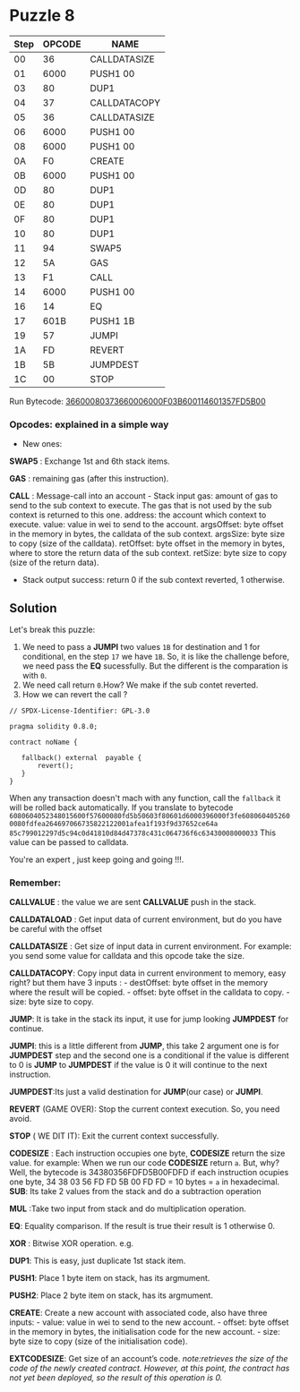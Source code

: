 # Puzzle 8

| Step| OPCODE| NAME|
|-----|-----|-----|
|00  | 36   | CALLDATASIZE
|01  | 6000   | PUSH1 00
|03  | 80   | DUP1
|04  | 37   | CALLDATACOPY
|05  | 36   | CALLDATASIZE
|06  | 6000   | PUSH1 00
|08  | 6000   | PUSH1 00
|0A  | F0   | CREATE
|0B  | 6000   | PUSH1 00
|0D  | 80   | DUP1
|0E  | 80   | DUP1
|0F  | 80   | DUP1
|10  | 80   | DUP1
|11  | 94   | SWAP5
|12  | 5A   | GAS
|13  | F1   | CALL
|14  | 6000   | PUSH1 00
|16  | 14   | EQ
|17  | 601B   | PUSH1 1B
|19  | 57   | JUMPI
|1A  | FD   | REVERT
|1B  | 5B   | JUMPDEST
|1C  | 00   | STOP




Run Bytecode: [36600080373660006000F03B600114601357FD5B00](https://www.evm.codes/playground?fork=merge&unit=Wei&codeType=Bytecode&code='36~803736~~F0~80808080945AF1~14601B57FD5B00'~6000%01~_)


### Opcodes: explained in a simple way
- New ones:

**SWAP5** : Exchange 1st and 6th stack items.

**GAS** : remaining gas (after this instruction).

**CALL** : Message-call into an account
    - Stack input
gas: amount of gas to send to the sub context to execute. The gas that is not used by the sub context is returned to this one.
address: the account which context to execute.
value: value in wei to send to the account.
argsOffset: byte offset in the memory in bytes, the calldata of the sub context.
argsSize: byte size to copy (size of the calldata).
retOffset: byte offset in the memory in bytes, where to store the return data of the sub context.
retSize: byte size to copy (size of the return data).
   - Stack output
success: return 0 if the sub context reverted, 1 otherwise.



## Solution 

Let's break this puzzle:


1. We need to pass a **JUMPI** two values `1B` for destination and 1 for conditional, en the step `17` we have `1B`. So, it is like the challenge before, we need pass the **EQ** sucessfully. But the different is the comparation is with `0`. 
2.  We need call return `0`.How? We make if the sub contet reverted. 
3. How we can revert the call ?

```
// SPDX-License-Identifier: GPL-3.0

pragma solidity 0.8.0;

contract noName {

   fallback() external  payable {
       revert();
   }
}

```
When any transaction doesn't mach with any function, call the `fallback` it will be rolled back automatically.
If you translate to bytecode `6080604052348015600f57600080fd5b50603f80601d6000396000f3fe6080604052600080fdfea264697066735822122001afea1f193f9d37652ce64a
85c799012297d5c94c0d41810d84d47378c431c064736f6c63430008000033`
This value can be passed to calldata. 




You're an expert , just keep going and going !!!.

### Remember:

**CALLVALUE** : the value we are sent **CALLVALUE** push in the stack.

**CALLDATALOAD** : Get input data of current environment, but do you have be careful with the offset

**CALLDATASIZE** : Get size of input data in current environment. For example: you send some value for calldata and this opcode take the size.

**CALLDATACOPY**: Copy input data in current environment to memory, easy right? but them have 3 inputs :
    - destOffset: byte offset in the memory where the result will be copied.
    - offset: byte offset in the calldata to copy.
    - size: byte size to copy.

**JUMP**:  It is take in the stack its input, it use for jump looking **JUMPDEST** for continue.

**JUMPI**: this is a little different from **JUMP**, this take 2 argument one is for **JUMPDEST** step and the second one is a conditional if the value is different to 0 is **JUMP** to **JUMPDEST** if the value is 0 it will continue to the next instruction.

**JUMPDEST**:Its just a valid destination for **JUMP**(our case) or **JUMPI**.

**REVERT** (GAME OVER): Stop the current context execution. So, you need avoid.

**STOP** ( WE DIT IT): Exit the current context successfully. 

**CODESIZE** : Each instruction occupies one byte, **CODESIZE** return the size value. for example:
        When we run our code  **CODESIZE** return `a`. But, why? 
        Well, the bytecode is 34380356FDFD5B00FDFD if each instruction ocupies one byte, 34 38 03 56 FD FD 5B 00 FD FD = 10 bytes = `a` in hexadecimal.
**SUB**:  Its take 2 values from the stack and do a subtraction operation

**MUL** :Take two input from stack and do multiplication operation.

**EQ**: Equality comparison. If the result is true their result is 1 otherwise 0.

**XOR** : Bitwise XOR operation. e.g. 

**DUP1**: This is easy, just duplicate 1st stack item. 

**PUSH1**: 	Place 1 byte item on stack, has its argmument.

**PUSH2**: Place 2 byte item on stack, has its argmument.

**CREATE**: Create a new account with associated code, also have three inputs:
    - value: value in wei to send to the new account.
    - offset: byte offset in the memory in bytes, the initialisation code for the new account.
    - size: byte size to copy (size of the initialisation code).

**EXTCODESIZE**: Get size of an account’s code. *note:retrieves the size of the code of the newly created contract. However, at this point, the contract has not yet been deployed, so the result of this operation is 0.*

